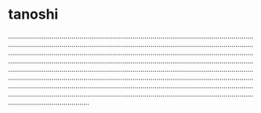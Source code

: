 # tanoshi

.........................................................................................................................................................................................................................................................................................................................................................................................................................................................................................................................................................................................................................................................................................................................................................................................................................................................................................................................................................................................................................................................................